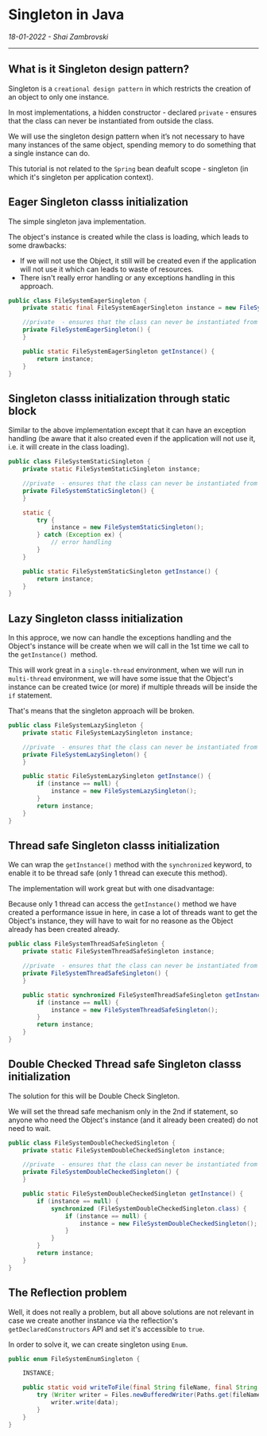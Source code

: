 # Singleton in Java
*18-01-2022 - Shai Zambrovski*

------------
## What is it Singleton design pattern?
Singleton is a `creational design pattern` in which restricts the creation of an object to only one instance.

In most implementations, a hidden constructor - declared `private` - ensures that the class can never be instantiated from outside the class.

We will use the singleton design pattern  when it’s not necessary to have many instances of the same object, spending memory to do something that a single instance can do.

This tutorial is not related to the `Spring` bean deafult scope - singleton (in which it's singleton per application context).
## Eager Singleton classs initialization
The simple singleton java implementation.

The object's instance is created while the class is loading, which leads to some drawbacks:
- If we will not use the Object, it still will be created even if the application will not use it which can leads to waste of resources.
- There isn't really error handling or any exceptions handling in this approach.

```java
public class FileSystemEagerSingleton {
    private static final FileSystemEagerSingleton instance = new FileSystemEagerSingleton();

    //private  - ensures that the class can never be instantiated from outside the class.
    private FileSystemEagerSingleton() {
    }

    public static FileSystemEagerSingleton getInstance() {
        return instance;
    }
}
```
## Singleton classs initialization through static block
Similar to the above implementation except that it can have an exception handling (be aware that it also created even if the application will not use it, i.e. it will create in the class loading).

```java
public class FileSystemStaticSingleton {
    private static FileSystemStaticSingleton instance;

    //private  - ensures that the class can never be instantiated from outside the class.
    private FileSystemStaticSingleton() {
    }

    static {
        try {
            instance = new FileSystemStaticSingleton();
        } catch (Exception ex) {
            // error handling
        }
    }

    public static FileSystemStaticSingleton getInstance() {
        return instance;
    }
}
```
## Lazy Singleton classs initialization
In this approce, we now can handle the exceptions handling and the Object's instance will be create when we will call in the 1st time we call to the `getInstance() `method.

This will work great in a `single-thread` environment, when we will run in `multi-thread` environment, we will have some issue that the Object's instance can be created twice (or more) if multiple threads will be inside the `if` statement.

That's means that the singleton approach will be broken.
```java
public class FileSystemLazySingleton {
    private static FileSystemLazySingleton instance;

    //private  - ensures that the class can never be instantiated from outside the class.
    private FileSystemLazySingleton() {
    }

    public static FileSystemLazySingleton getInstance() {
        if (instance == null) {
            instance = new FileSystemLazySingleton();
        }
        return instance;
    }
}
```
## Thread safe Singleton classs initialization
We can wrap the `getInstance()` method with the `synchronized` keyword, to enable it to be thread safe (only 1 thread can execute this method).

The implementation will work great but with one disadvantage:

Because only 1 thread can access the `getInstance()` method we have created a performance issue in here, in case a lot of threads want to get the Object's instance, they will have to wait for no reasone as the Object already has been created already.
```java
public class FileSystemThreadSafeSingleton {
    private static FileSystemThreadSafeSingleton instance;

    //private  - ensures that the class can never be instantiated from outside the class.
    private FileSystemThreadSafeSingleton() {
    }

    public static synchronized FileSystemThreadSafeSingleton getInstance() {
        if (instance == null) {
            instance = new FileSystemThreadSafeSingleton();
        }
        return instance;
    }
}
```
## Double Checked Thread safe Singleton classs initialization
The solution for this will be Double Check Singleton.

We will set the thread safe mechanism only in the 2nd if statement, so anyone who need the Object's instance (and it already been created) do not need to wait.

```java
public class FileSystemDoubleCheckedSingleton {
    private static FileSystemDoubleCheckedSingleton instance;

    //private  - ensures that the class can never be instantiated from outside the class.
    private FileSystemDoubleCheckedSingleton() {
    }

    public static FileSystemDoubleCheckedSingleton getInstance() {
        if (instance == null) {
            synchronized (FileSystemDoubleCheckedSingleton.class) {
                if (instance == null) {
                    instance = new FileSystemDoubleCheckedSingleton();
                }
            }
        }
        return instance;
    }
}
```
## The Reflection problem
Well, it does not really a problem, but all above solutions are not relevant in case we create another instance via the reflection's `getDeclaredConstructors` API and set it's accessible to `true`.

In order to solve it, we can create singleton using `Enum`.
```java
public enum FileSystemEnumSingleton {

    INSTANCE;

    public static void writeToFile(final String fileName, final String data) throws IOException {
        try (Writer writer = Files.newBufferedWriter(Paths.get(fileName))) {
            writer.write(data);
        }
    }
}
```


